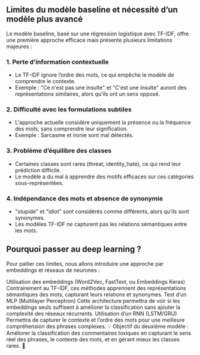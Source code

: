 ## Limites du modèle baseline et nécessité d’un modèle plus avancé

Le modèle baseline, basé sur une régression logistique avec TF-IDF, offre une première approche efficace mais présente plusieurs limitations majeures :

### 1. Perte d’information contextuelle

- Le TF-IDF ignore l’ordre des mots, ce qui empêche le modèle de comprendre le contexte.
- Exemple : "Ce n'est pas une insulte" et "C'est une insulte" auront des représentations similaires, alors qu'ils ont un sens opposé.

### 2. Difficulté avec les formulations subtiles
- L'approche actuelle considère uniquement la présence ou la fréquence des mots, sans comprendre leur signification.
- Exemple : Sarcasme et ironie sont mal détectés.

### 3. Problème d’équilibre des classes
- Certaines classes sont rares (threat, identity_hate), ce qui rend leur prédiction difficile.
- Le modèle a du mal à apprendre des motifs efficaces sur ces catégories sous-représentées.

### 4. Indépendance des mots et absence de synonymie
- "stupide" et "idiot" sont considérés comme différents, alors qu’ils sont synonymes.
- Les modèles TF-IDF ne capturent pas les relations sémantiques entre les mots.

## Pourquoi passer au deep learning ?
Pour pallier ces limites, nous allons introduire une approche par embeddings et réseaux de neurones :

Utilisation des embeddings (Word2Vec, FastText, ou Embeddings Keras)
Contrairement au TF-IDF, ces méthodes apprennent des représentations sémantiques des mots, capturant leurs relations et synonymes.
Test d’un MLP (Multilayer Perceptron)
Cette architecture permettra de voir si les embeddings seuls suffisent à améliorer la classification sans ajouter la complexité des réseaux récurrents.
Utilisation d’un RNN (LSTM/GRU)
Permettra de capturer le contexte et l’ordre des mots pour une meilleure compréhension des phrases complexes.
💡 Objectif du deuxième modèle :
Améliorer la classification des commentaires toxiques en capturant le sens réel des phrases, le contexte des mots, et en gérant mieux les classes rares. 🚀
